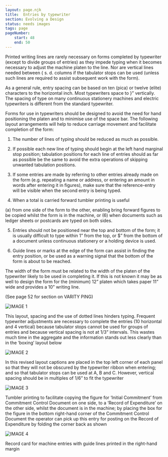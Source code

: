 ```yaml
---
layout: page.njk
title:  Entries by typewriter
section: Evolving a Design
status: needs images
tags: page
pageNumber:
    start: 48
    end: 50
---
```


Printed writing lines are rarely necessary on forms completed by typewriter (except to divide groups of entries) as they impede typing when it becomes necessary to adjust the machine platen to the line. Nor are vertical lines needed between { s. d. columns if the tabulator stops can be used (unless such lines are required to assist subsequent work with the form).

As a general rule, entry spacing can be based on ten (pica) or twelve (elite) characters to the horizontal inch. Most typewriters space to }” vertically. The spacing of type on many continuous stationery machines and electric typewriters is different from the standard typewriter.

Forms for use in typewriters should be designed to avoid the need for hand positioning the platen and to minimise use of the space bar. The following layout arrangements will help to reduce carriage movement and facilitate completion of the form:

1. The number of lines of typing should be reduced as much as possible.

2. If possible each new line of typing should begin at the left hand marginal stop position; tabulation positions for each line of entries should as far as possible be the same to avoid the extra operations of skipping unwanted tabulation positions.

3. If some entries are made by referring to other entries already made on the form (e.g. repeating a name or address, or entering an amount in words after entering it in figures), make sure that the reference-entry will be visible when the second entry is being typed.

4. When a total is carried forward tumbler printing is useful

(a) from one side of the form to the other, enabling bring forward figures to be copied whilst the form is in the machine, or (6) when documents such as ledger sheets or postcards are typed on both sides.

5. Entries should not be positioned near the top and bottom of the form; it is usually difficult to type within 1” from the top, or $” from the bottom of a document
unless continuous stationery or a holding device is used.

6. Guide lines or marks at the edge of the form can assist in finding the entry position, or be used as a warning signal that the bottom of the form is about to be reached.

The width of the form must be related to the width of the platen of the typewriter likely to be used in completing it. If this is not known it may be as well to design the form for the (minimum) 12” platen which takes paper 11” wide and provides a 10” writing line.

(See page 52 for section on VARITY PING)

![IMAGE 1](https://www.fillmurray.com/g/500/501)

This layout, spacing and the use of dotted lines hinders typing. Frequent typewriter adjustments are necessary to complete the entries (10 horizontal and 4 vertical) because tabulator stops cannot be used for groups of entries and because vertical spacing is not at 1/3” intervals. This wastes much time in the aggregate and the information stands out less clearly than in the ‘boxing’ layout below

![IMAGE 2](https://www.fillmurray.com/g/500/502)

In this revised layout captions are placed in the top left corner of each panel so that they will not be obscured by the typewriter ribbon when entering; and so that tabulator stops can be used at A, B and C. However, vertical spacing should be in multiples of 1/6” to fit the typewriter

![IMAGE 3](https://www.fillmurray.com/g/500/503)

Tumbler printing to facilitate copying the figure for ‘Initial Commitment’ from Commitment Control Document on one side, to a ‘Record of Expenditure’ on the other side, whilst the document is in the machine; by placing the box for the figure in the bottom right-hand corner of the Commitment Control Document the operator can pick up this entry for posting on the Record of Expenditure by folding the corner back as shown

![IMAGE 4](https://www.fillmurray.com/g/500/504)

Record card for machine entries with guide lines printed in the right-hand margin
